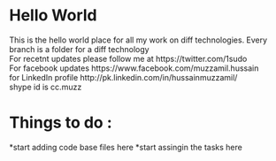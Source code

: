 <h1> Hello World </h1>
This is the hello world place for all my work on diff technologies. Every branch is a folder for a diff technology
<br> For recetnt updates please follow me at https://twitter.com/1sudo
<br> For facebook updates https://www.facebook.com/muzzamil.hussain
<br> for LinkedIn profile http://pk.linkedin.com/in/hussainmuzzamil/
<br> shype id is cc.muzz
<h1> Things to do : </h1>
*start adding code base files here
*start assingin the tasks here